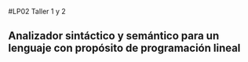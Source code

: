 #LP02 Taller 1 y 2
## Analizador sintáctico y semántico para un lenguaje con propósito de programación lineal
